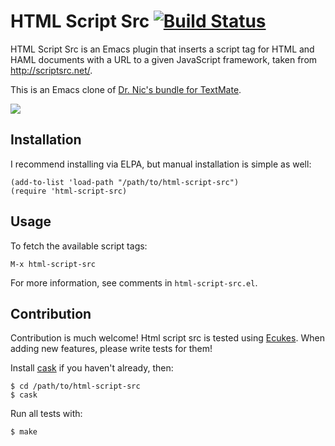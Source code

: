 # HTML Script Src [![Build Status](https://api.travis-ci.org/rejeep/html-script-src.png?branch=master)](http://travis-ci.org/rejeep/html-script-src)
HTML Script Src is an Emacs plugin that inserts a script tag for HTML
and HAML documents with a URL to a given JavaScript framework, taken
from <http://scriptsrc.net/>.

This is an Emacs clone of 
[Dr. Nic's bundle for TextMate](http://github.com/drnic/html-script-src.tmbundle).

[<img src="http://img.youtube.com/vi/Def4DPmZf2k/0.jpg">](https://www.youtube.com/watch?v=Def4DPmZf2k)

## Installation
I recommend installing via ELPA, but manual installation is simple as well:

    (add-to-list 'load-path "/path/to/html-script-src")
    (require 'html-script-src)

## Usage
To fetch the available script tags:

    M-x html-script-src

For more information, see comments in `html-script-src.el`.

## Contribution
Contribution is much welcome! Html script src is tested using
[Ecukes](http://ecukes.info). When adding new features, please write
tests for them!

Install [cask](https://github.com/rejeep/cask.el) if you haven't
already, then:

    $ cd /path/to/html-script-src
    $ cask

Run all tests with:

    $ make

